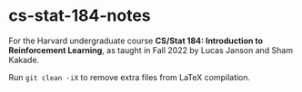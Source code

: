 # cs-stat-184-notes

For the Harvard undergraduate course **CS/Stat 184: Introduction to Reinforcement Learning**, as taught in Fall 2022 by Lucas Janson and Sham Kakade.

Run `git clean -iX` to remove extra files from LaTeX compilation.
